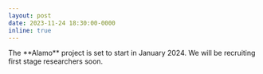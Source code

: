 ```yaml
---
layout: post
date: 2023-11-24 18:30:00-0000
inline: true
---
```

<div class='specialParagraph' markdown='1'>
The **Alamo** project is set to start in January 2024. We will be recruiting first stage researchers soon.
</div>